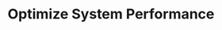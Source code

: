---
sidebar_position: 4
title: "Optimize System Performance"
sidebar_label: "Optimize System Performance"
description: "Enhance overall system efficiency in Debian systems - improve system performance, optimize resource utilization, eliminate performance bottlenecks, and maximize system capabilities."
keywords:
  - "debian system optimization"
  - "performance enhancement"
  - "resource optimization"
  - "performance bottlenecks"
  - "system efficiency"
tags:
  - debian
  - system-optimization
  - performance-enhancement
  - resource-optimization
  - system-efficiency
slug: /linux/debian/troubleshooting/performance-issues/optimize-system-performance
---